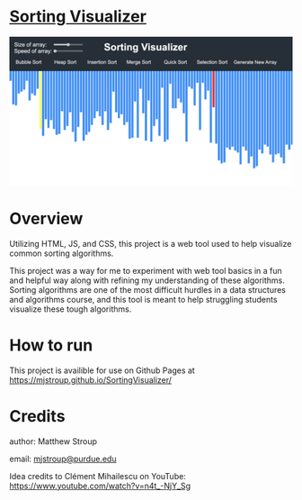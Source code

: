 # [Sorting Visualizer](https://mjstroup.github.io/SortingVisualizer/)

![Image](https://github.com/mjstroup/Images/blob/main/sorting.png)

# Overview

Utilizing HTML, JS, and CSS, this project is a web tool used to help visualize common sorting algorithms.

This project was a way for me to experiment with web tool basics in a fun and helpful way along with refining my understanding of these algorithms. Sorting algorithms are one of the most difficult hurdles in a data structures and algorithms course, and this tool is meant to help struggling students visualize these tough algorithms. 

# How to run

This project is availible for use on Github Pages at https://mjstroup.github.io/SortingVisualizer/

# Credits

author: Matthew Stroup

email: mjstroup@purdue.edu

Idea credits to Clément Mihailescu on YouTube: https://www.youtube.com/watch?v=n4t_-NjY_Sg

